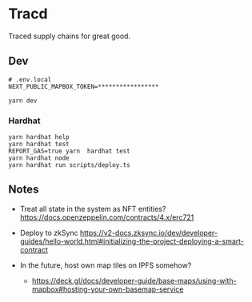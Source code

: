 # Tracd
Traced supply chains for great good.

## Dev
```shell
# .env.local
NEXT_PUBLIC_MAPBOX_TOKEN=*****************
```

```shell
yarn dev
```

### Hardhat
```shell
yarn hardhat help
yarn hardhat test
REPORT_GAS=true yarn  hardhat test
yarn hardhat node
yarn hardhat run scripts/deploy.ts
```

## Notes
- Treat all state in the system as NFT entities?
https://docs.openzeppelin.com/contracts/4.x/erc721

- Deploy to zkSync
https://v2-docs.zksync.io/dev/developer-guides/hello-world.html#initializing-the-project-deploying-a-smart-contract

- In the future, host own map tiles on IPFS somehow?
  - https://deck.gl/docs/developer-guide/base-maps/using-with-mapbox#hosting-your-own-basemap-service
